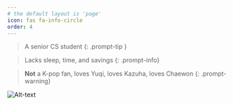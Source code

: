 ```yaml
---
# the default layout is 'page'
icon: fas fa-info-circle
order: 4
---
```


> A senior CS student
{: .prompt-tip }

> Lacks sleep, time, and savings
{: .prompt-info}

> **Not** a K-pop fan, loves Yuqi, loves Kazuha, loves Chaewon
{: .prompt-warning}

![Alt-text](https://i.pinimg.com/originals/94/f9/ac/94f9ac4c071237f0fd96338762b13040.gif)